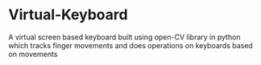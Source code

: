 # Virtual-Keyboard
A virtual screen based keyboard built using open-CV library in python which tracks finger movements and does operations on keyboards based on movements
